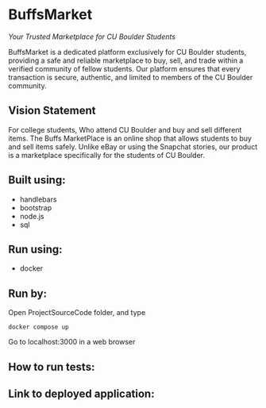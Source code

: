 # BuffsMarket
_Your Trusted Marketplace for CU Boulder Students_  <br /> 

BuffsMarket is a dedicated platform exclusively for CU Boulder students, providing a safe and reliable marketplace to buy, sell, and trade within a verified community of fellow students. Our platform ensures that every transaction is secure, authentic, and limited to members of the CU Boulder community.

## Vision Statement
For college students, Who attend CU Boulder and buy and sell different items. The Buffs MarketPlace is an online shop that allows students to buy and sell items safely. 
Unlike eBay or using the Snapchat stories, our product is a marketplace specifically for the students of CU Boulder.

## Built using:
- handlebars
- bootstrap
- node.js
- sql

## Run using:
- docker

## Run by:
Open ProjectSourceCode folder, and type <br /> 

```docker compose up``` <br />

Go to localhost:3000 in a web browser

## How to run tests:

## Link to deployed application: